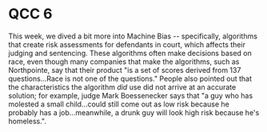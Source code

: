 # QCC 6

This week, we dived a bit more into Machine Bias -- specifically, algorithms that create risk assessments for defendants in court, which affects their judging and sentencing. These algorithms often make decisions based on race, even though many companies that make the algorithms, such as Northpointe, say that their product "is a set of scores derived from 137 questions...Race is not one of the questions." People also pointed out that the characteristics the algorithm *did* use did not arrive at an accurate solution; for example, judge Mark Boessenecker says that "a guy who has molested a small child...could still come out as low risk because he probably has a job...meanwhile, a drunk guy will look high risk because he's homeless.". 
